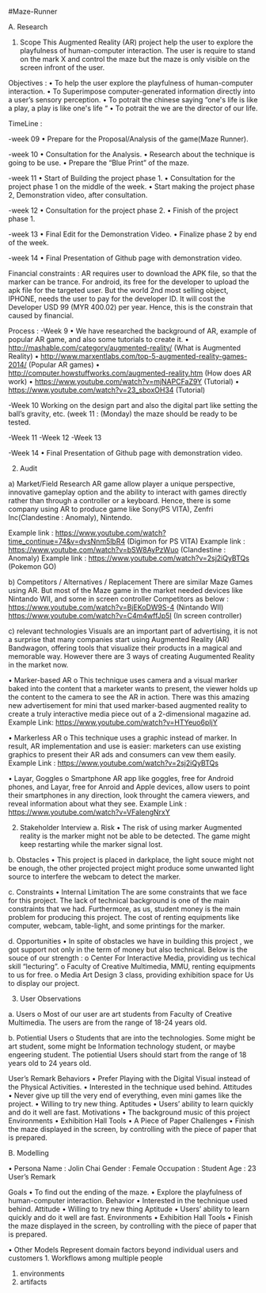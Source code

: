 #Maze-Runner

A.	Research 

1.	Scope
This Augmented Reality (AR) project help the user to explore the playfulness of human-computer interaction. The user is require to stand on the mark X and control the maze but the maze is only visible on the screen infront of the user.

Objectives : 
•	To help the user explore the playfulness of human-computer interaction.
•	To Superimpose computer-generated information directly into a user’s sensory perception.
•	To potrait the chinese saying “one's life is like a play, a play is like one's life “
•	To potrait the we are the director of our life.

TimeLine :

-week 09
•	Prepare for the Proposal/Analysis of the game(Maze Runner).

-week 10
•	Consultation for the Analysis.
•	Research about the technique is going to be use.
•	Prepare the “Blue Print” of the maze.

-week 11
•	Start of Building the project phase 1.
•	Consultation for the project phase 1 on the middle of the week.
•	Start making the project phase 2, Demonstration video, after consultation.

-week 12
•	Consultation for the project phase 2.
•	Finish of the project phase 1.

-week 13
•	Final Edit for the Demonstration Video.
•	Finalize phase 2 by end of the week.

-week 14
•	Final Presentation of Github page with demonstration video.

Financial constraints :
AR requires user to download the APK file, so that the marker can be trance. For android, its free for the developer to upload the apk file for the targeted user. But the world 2nd most selling object, IPHONE, needs the user to pay for the developer ID. It will cost the Developer USD 99 (MYR 400.02) per year. Hence, this is the constrain that caused by financial.

Process :
-Week 9
•	We have researched the background of AR, example of popular AR game, and also some tutorials to create it.
•	http://mashable.com/category/augmented-reality/ (What is Augmented Reality)
•	http://www.marxentlabs.com/top-5-augmented-reality-games-2014/ (Popular AR games)
•	http://computer.howstuffworks.com/augmented-reality.htm (How does AR work)
•	https://www.youtube.com/watch?v=mjNAPCFaZ9Y (Tutorial)
•	https://www.youtube.com/watch?v=23_sboxOH34 (Tutorial)

-Week 10
Working on the design part and also the digital part like setting the ball’s gravity, etc. (week 11 : (Monday) the maze should be ready to be tested. 

-Week 11
-Week 12
-Week 13

-Week 14
•	Final Presentation of Github page with demonstration video.

2.	Audit

a)	Market/Field Research
AR game allow player a unique perspective, innovative gameplay option and the ability to interact with games directly rather than through a controller or a keyboard. Hence, there is some company using AR to produce game like Sony(PS VITA), Zenfri Inc(Clandestine : Anomaly), Nintendo.

Example link : https://www.youtube.com/watch?time_continue=74&v=dvsNnm5lbR4 (Digimon for PS VITA)
Example link : https://www.youtube.com/watch?v=bSW8AyPzWuo (Clandestine : Anomaly)
Example link : https://www.youtube.com/watch?v=2sj2iQyBTQs (Pokemon GO)

b)	Competitors / Alternatives / Replacement
There are similar Maze Games using AR. But most of the Maze game in the market needed devices like Nintando WII, and some in screen controller
  Competitors as below : 
https://www.youtube.com/watch?v=BjEKoDW9S-4 (Nintando WII)
https://www.youtube.com/watch?v=C4m4wffJp5I (In screen controller)

c)	relevant technologies
Visuals are an important part of advertising, it is not a surprise that many companies start using Augmented Reality (AR) Bandwagon, offering tools that visualize their products in a magical and memorable way. However there are 3 ways of creating Augumented Reality in the market now.

•	Marker-based AR 
o	This technique uses camera and a visual marker baked into the content that a marketer wants to present, the viewer holds up the content to the camera to see the AR in action. There was this amazing new advertisement for mini that used marker-based augmented reality to create a truly interactive media piece out of a 2-dimensional magazine ad.
Example Link: https://www.youtube.com/watch?v=HTYeuo6pIjY

•	Markerless AR
o	This technique uses a graphic instead of marker. In result, AR implementation and use is easier: marketers can use existing graphics to present their AR ads and consumers can vew them easily. 
Example Link : https://www.youtube.com/watch?v=2sj2iQyBTQs

•	Layar, Goggles
o	Smartphone AR app like goggles, free for Android phones, and Layar, free for Anroid and Apple devices, allow users to point their smartphones in any direction, look throught the camera viewers, and reveal information about what they see.
Example Link : https://www.youtube.com/watch?v=VFaIengNrxY 

2.	Stakeholder Interview 
a.	Risk
•	The risk of using marker Augmented reality is the marker might not be able to be detected. The game might keep restarting while the marker signal lost.

b.	Obstacles
•	This project is placed in darkplace, the light souce might not be enough, the other projected project might produce some unwanted light source to interfere the webcam to detect the marker.

c.	Constraints 
•	Internal Limitation
The are some constraints that we face for this project. The lack of technical background is one of the main constraints that we had. Furthermore, as us, student money is the main problem for producing this project. The cost of renting equipments like computer, webcam, table-light, and some printings for the marker.

d.	Opportunities 
•	In spite of obstacles we have in building this project , we got support not only in the term of money but also technical. Below is the souce of our strength :
o	Center For Interactive Media, providing us techical skill “lecturing”.
o	Faculty of Creative Multimedia, MMU, renting equipments to us for free. 
o	Media Art Design 3 class, providing exhibition space for Us to display our project. 

3.	User Observations

a.	Users 
o	Most of our user are art students from Faculty of Creative Multimedia. The users are from the range of 18-24 years old.

b.	Potiential Users
o	Students that are into the technologies. Some might be art student, some might be Information technology student, or maybe engeering student. The potiential Users should start from the range of 18 years old to 24 years old.

User’s	Remark
Behaviors	   •	Prefer Playing with the Digital Visual instead of the Physical Activities.
             •	Interested in the technique used behind.
Attitudes	   •	Never give up till the very end of everything, even mini games like the project.
             •	Willing to try new thing.
Aptitudes	   •	Users’ ability to learn quickly and do it well are fast.
Motivations	 •	The background music of this project
Environments	•	Exhibition Hall
Tools	       •	A Piece of Paper
Challenges	  •	Finish the maze displayed in the screen, by controlling with the piece of paper that is prepared.

B.	Modelling

•	Persona
Name : Jolin Chai
Gender : Female
Occupation : Student
Age : 23
User’s	Remark

Goals	       •	To find out the ending of the maze.
             •	Explore the playfulness of human-computer interaction.
Behavior	    •	Interested in the technique used behind.
Attitude	    •	Willing to try new thing
Aptitude	    •	Users’ ability to learn quickly and do it well are fast.
Environments	•	Exhibition Hall
Tools	       •	Finish the maze displayed in the screen, by controlling with the piece of paper that is prepared.

•	Other Models
Represent domain factors beyond individual users and customers 1. Workflows among multiple people
1.	environments
2.	artifacts
